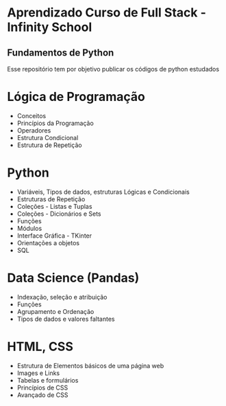 # Aprendizado Curso de Full Stack - Infinity School
## Fundamentos de Python

Esse repositório tem por objetivo publicar os códigos de python estudados

# Lógica de Programação
- Conceitos
- Princípios da Programação
- Operadores
- Estrutura Condicional
- Estrutura de Repetição

# Python
- Variáveis, Tipos de dados, estruturas Lógicas e Condicionais
- Estruturas de Repetição
- Coleções - Listas e Tuplas
- Coleções - Dicionários e Sets
- Funções
- Módulos
- Interface Gráfica - TKinter
- Orientações a objetos
- SQL

# Data Science (Pandas)
- Indexação, seleção e atribuição
- Funções
- Agrupamento e Ordenação
- Tipos de dados e valores faltantes

# HTML, CSS
- Estrutura de Elementos básicos de uma página web
- Images e Links
- Tabelas e formulários
- Princípios de CSS
- Avançado de CSS
